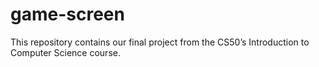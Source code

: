 # game-screen
 This repository contains our final project from the CS50’s Introduction to Computer Science course.
